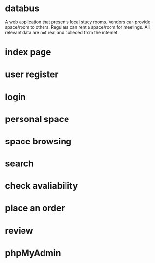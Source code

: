 # databus
A web application that presents local study rooms.
Vendors can provide space/room to others.
Regulars can rent a space/room for meetings.
All relevant data are not real and colleced from the internet.

# index page

# user register

# login

# personal space

# space browsing

# search 

# check avaliability

# place an order

# review

# phpMyAdmin

